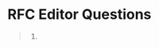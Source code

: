 # RFC Editor Questions

> 1) <!-- [rfced] xml2rfc returns a number of warnings and suggest that
> viewBox be used.  Please review and let us know if you would like to make
> any updates. 
> 
> Examples:
> rfc9420.xml(434): Warning: Found SVG with width or height specified, which will make the artwork not scale.  Specify a viewBox only to let the artwork scale.
> rfc9420.xml(568): Warning: Found SVG with width or height specified, which will make the artwork not scale.  Specify a viewBox only to let the artwork scale.
> ...
> rfc9420.xml(5759): Warning: Found SVG with width or height specified, which will make the artwork not scale.  Specify a viewBox only to let the artwork scale.
> rfc9420.xml(8128): Warning: Found SVG with width or height specified, which will make the artwork not scale.  Specify a viewBox only to let the artwork scale.
> -->

The document's viewBox setting is correct; xml2rfc's default is wrong.  Setting
width and height ensures that the SVG's scale and positioning is consistent with
the text across scaling.


> 2) <!-- [rfced] Please insert any keywords (beyond those that appear in
> the title) for use on https://www.rfc-editor.org/search. -->

The authors' XML file now has 


> 3) <!--[rfced] Section 2. Should the terminology be placed in alphabetical
> order, or do you prefer the current ordering? Please review and
> let us know your preference.
> -->     

We would prefer to keep the terminology in the existing order.  Since there are
some semantic dependencies, having them in this order is clearer.


> 4) <!-- [rfced] Please review the "type" attribute of each sourcecode
> element in the XML file to ensure correctness.
> 
> Note that "tls-presentation" (not "tls") is already considered an
> acceptable "type" per the current list of preferred values
> (https://www.rfc-editor.org/materials/sourcecode-types.txt). Would it make
> sense to update instances of type "tls" to "tls-presentation".  Are you
> recommending that "tls" be added as a new type?  Note that it is also
> acceptable to leave the "type" attribute not set.
> 
> In addition, review each artwork element. Specifically,
> should any artwork element be tagged as sourcecode or another
> element?
>  -->

Thanks, we were unaware of the `tls-presentation` type.  All of the `tls`
instances have been changed to `tls-presentation`.


> 5) <!-- [rfced] In the html and pdf outputs, the text enclosed in <tt> is
> output in fixed-width font. In the txt output, there are no changes to the
> font, and the quotation marks have been removed.
> 
> In the html and pdf outputs, the text enclosed in <em> is output in
> italics. In the txt output, the text enclosed in <em> appears with an
> underscore before and after.
> 
> Please review carefully and let us know if the output is acceptable or if
> any updates are needed.
> -->

Yes, this output matches our expectations.


> 6) <!--[rfced] We note that <sup> is used for superscript, but not for
> all instances. Please review and let us know if you would like to
> use <sup> for the instances that do not contain the <sup> element.
> -->

We should use `<sup>` throughout, removing `<tt>` if necessary.  I have
attempted to update all of the required occurrences.


> 7) <!--[rfced] Would it be correct to say that a member "sends" a Welcome
> message to a new client instead of "broadcasts" it since the
> Welcome is only being distributed to one client?
> 
> Original:
>    Any member of the group can download a KeyPackage for a new client
>    and broadcast Add and Commit messages that the current group will
>    use to update their state, and a Welcome message that the new client
>    can use to initialize its state and join the group.
> 
> Perhaps:
>    Any member of the group can download a KeyPackage for a new client
>    and broadcast Add and Commit messages that the current group will
>    use to update their state, and send a Welcome message that
>    the new client can use to initialize its state and join the group.
> -->

I have edited this to be serial: "download ... broadcast ... send".


> 8) <!--[rfced] Please review whether any of the notes in this document
> should be in the <aside> element. It is defined as "a container for
> content that is semantically less important or tangential to the
> content that surrounds it" (https://authors.ietf.org/en/rfcxml-vocabulary#aside).
> -->

TODO(RLB)


> 9) <!--[rfced] May we shorten the title for Figure 4 by moving the second
> sentence to a note below the figure? The note may be indented or
> in an <aside> element. Please let us know your preference.
> 
> Original:
>    Figure 4: Client B proposes to update its key, and client A commits the
>    proposal. As a result, the keys for both B and A updated, so
>    the group has post-compromise security with respect to both
>    of them.
> 
> Perhaps:
>    Figure 4: Client B proposes to update its key, and client A commits the
>    proposal
> 
>    Note: As a result of client A commiting client B's proposal,
>    the keys for both A and B updated, so the group has
>    post-compromise security with respect to both of them.
> -->

I added an appropriate note to the main text, at the point where this figure is
referenced.


> 10) <!--[rfced] Is the intended meaning that the right subtree is the same
> as the left subtree? If so, may we update the text in parentheses
> for clarity as follows?
> 
> Original:
>    For a given parent node, its left subtree is the subtree with
>    its left child as head (respectively right subtree).
> 
> Perhaps:
>    For a given parent node, its left subtree is the subtree with its
>    left child as the head (and respectively, its right subtree has its
>    right child as the head).
> -->

No, the intent is that you swap left for right, so you have a right subtree with
the right child as its head.  I expanded the sentence to be less terse.


> 11) <!--[rfced] Tables 2, 3, 5, 7, and 15 do not have titles. If you would
> like to add titles, please provide the desired text.
> -->

These tables do not need labels; they're just example data. In fact, I would be
happy to suppress the "Table N" notation, but that doesn't seem to be possible
within the bounds of RFC 7991.


> 12) <!--[rfced] We capitalized the following instance of "r" and "s" to
> match use in RFC 8032; please let us know of any objections.
> 
> Original:
>    In particular, ECDSA signatures are DER-encoded and EdDSA
>    signatures are defined as the concatenation of r and s as
>    specified in [RFC8032].
> 
> Current:
>    In particular, ECDSA signatures are DER encoded, and EdDSA
>    signatures are defined as the concatenation of R and S,
>    as specified in [RFC8032].
> -->

This is correct, thanks.


> 13) <!--[rfced] We do not see "SealBase" or "OpenBase" in RFC 9180, but we
> do see "Seal()" and "Open()". We assume that these are one in the
> same; however, if any further updates are needed for consistency,
> please let us know.
> 
> Current:
>    Here, the functions SealBase and OpenBase are defined [RFC9180],
>    using the HPKE algorithms specified by the group's ciphersuite.
> -->

SealBase/OpenBase are defined in the "Single-Shot APIs" section of RFC 9180,
with <MODE> = Base.  I clarified.

https://datatracker.ietf.org/doc/html/rfc9180#name-single-shot-apis


> 14) <!--[rfced] The following lines are over the 72-character limit (and
> over the 69-character limit for ASCII artwork). Please let us
> know how you would like to shorten/wrap the lines.
> 
> Section 5.2:
>   MakeKeyPackageRef(value) = RefHash("MLS 1.0 KeyPackage Reference", value) (4 over)
>   MakeProposalRef(value)   = RefHash("MLS 1.0 Proposal Reference", value)   (2 over)
> 
> Figure 12:
>   Proposal        Commit     Application Data   (1 over)
>   V           |                  +- Asymmetric  (9 over)
>   FramedContentAuthData |     |   Sign / Verify (12 over)
>   +- Symmetric        (8 over)
>   Protect / Unprotect (18 over)
> 
> Section 7.7
>   +- - new member (2 over)
> 
> Section 12.4.3.1:
>   encrypted_group_info, group_secrets) (10 over)
> 
> Section 12.4.3.1:
>   encrypted_group_info, kem_output, ciphertext) (9 over)
> 
> Appendix D:
>   raise Exception("Cannot truncate a tree with 0 or 1 nodes") (2 over)
> -->

TODO(RLB)
Section 5.2       DONE
Figure 12         TODO
Section 7.7       TODO
Section 12.4.3.1  TODO
Section 12.4.3.1  TODO
Appendix D        TODO


> 15) <!--[rfced] We notice that the text "See IANA registry for registered
> values" is included within four of the sourcecode elements (see
> Sections 5.3, 6, 7.2, and 12.1).  Would it be better to refer to the registry name and add a pointer to the relevant section in the document? 
> 
> One example:
> 
> Original:
>    Using the terminology from [RFC6125], a Credential provides
>    "presented identifiers", and it is up to the application to
>    supply a "reference identifier" for the authenticated client,
>    if any.
> 
>    // See IANA registry for registered values
>    uint16 CredentialType;
> 
>    struct {
>        opaque cert_data<V>;
>    } Certificate;
> 
>    struct {
>        CredentialType credential_type;
>        select (Credential.credential_type) {
>            case basic:
>                opaque identity<V>;
> 
>            case x509:
>                Certificate certificates<V>;
>        };
>    } Credential;
> 
> Perhaps:
>    Using the terminology from [RFC6125], a Credential provides
>    "presented identifiers", and it is up to the application to
>    supply a "reference identifier" for the authenticated client,
>    if any.
> 
>    Note: See the "MLS Credential Types" registry (Section 17.5).
> 
>    uint16 CredentialType;
> 
>    struct {
>        opaque cert_data<V>;
>    } Certificate;
> 
>    struct {
>        CredentialType credential_type;
>        select (Credential.credential_type) {
>            case basic:
>                opaque identity<V>;
> 
>            case x509:
>                Certificate certificates<V>;
>        };
>    } Credential;
> -->

I updated the `// See IANA` comments to explicitly reference the relevant
registries by name.  Referencing by name is better than by section, since we
want folks to look at the actual registry, not the initial values defined in
this document.


> 16) <!--[rfced] FYI: We added "and" before "represented". If that is not
> correct, please let us know.
> 
> Original:
>    Whether these fields can be computed by the client represented by the
>    LeafNode depends on when the LeafNode was created.
> 
> Current:
>    Whether these fields can be computed by the client and represented by the
>    LeafNode depends on when the LeafNode was created.
> -->
> 
> 
> 17) <!--[rfced] The first part of the following sentence does not parse;
> is there text missing after "ratchet"? Please let us know how we
> may update this for clarity.
> 
> Original:
>    After generating fresh key material and applying it to ratchet
>    forward their local tree state as described in the Section 7.4, the
>    generator broadcasts this update to other members of the group in a
>    Commit message, who apply it to keep their local views of the tree in
>    sync with the sender's.
> -->
> 
> 
> 18) <!--[rfced] Section 7.9. Should this example have a figure number?
> 
> Original:
> 
>          Y
>        __|__
>       /     \
>      _       _
>     / \     / \
>    E   _   G   _
> -->
> 
> 
> 19) <!--[rfced] Is this text intended to be a serial list? Also, should
> "credential" be singular or plural (i.e., "a credential" or "credentials")?
> 
> Original:
>     -  Ratchet tree: A tree with a single node, a leaf containing an
>        HPKE public key and credential for the creator
> 
> Perhaps:
>     -  Ratchet tree: A tree with a single node, a leaf containing an
>        HPKE public key, and a credential for the creator
> -->
> 
> 
> 20) <!--[rfced] To avoid redundancy, would you like to streamline this
>  list by updating the introductory sentence, removing "It
>  contains" from each bullet point, and rephrasing the last point
>  as follows?
> 
> Original:
>   For a regular, i.e. not external, commit the list is invalid if any of the following occurs:
> 
>   * It contains an individual proposal that is invalid as specified in Section 12.1.
>   * It contains an Update proposal generated by the committer.
>   * It contains a Remove proposal that removes the committer.
>   * It contains multiple Update and/or Remove proposals that apply to the same leaf.
>     If the committer has received multiple such proposals they SHOULD prefer any Remove
>     received, or the most recent Update if there are no Removes.
>   * It contains multiple Add proposals that contain KeyPackages that represent the same
>     client according to the application (for example, identical signature keys).
>   * It contains an Add proposal with a KeyPackage that represents a client already in
>     the group according to the application, unless there is a Remove proposal in the
>     list removing the matching client from the group.
>   * It contains multiple PreSharedKey proposals that reference the same PreSharedKeyID.
>   * It contains multiple GroupContextExtensions proposals.
>   * It contains a ReInit proposal together with any other proposal. If the committer has
>     received other proposals during the epoch, they SHOULD prefer them over the ReInit
>     proposal, allowing the ReInit to be resent and applied in a subsequent epoch.
>   * It contains an ExternalInit proposal.
>   * It contains a proposal with a non-default proposal type that is not supported by
>     some members of the group that will process the Commit (i.e., members being added or
>     removed by the Commit do not need to support the proposal type).
>   * After processing the commit the ratchet tree is invalid, in particular, if it contains
>     any leaf node that is invalid according to Section 7.3.
> 
> Perhaps:
>   For a regular, i.e., not external, commit, the list is invalid if it contains any of the
>   following:
> 
>   * An individual proposal that is invalid as specified in Section 12.1
>   * An Update proposal generated by the committer
>   * A Remove proposal that removes the committer
>   * Multiple Update and/or Remove proposals that apply to the same leaf.
>     If the committer has received multiple such proposals they SHOULD prefer any Remove
>     received, or the most recent Update if there are no Removes.
>   * Multiple Add proposals that contain KeyPackages that represent the same
>     client according to the application (for example, identical signature keys)
>   * An Add proposal with a KeyPackage that represents a client already in
>     the group according to the application, unless there is a Remove proposal in the
>     list removing the matching client from the group
>   * Multiple PreSharedKey proposals that reference the same PreSharedKeyID
>   * Multiple GroupContextExtensions proposals
>   * A ReInit proposal together with any other proposal. If the committer has
>     received other proposals during the epoch, they SHOULD prefer them over the ReInit
>     proposal, allowing the ReInit to be resent and applied in a subsequent epoch.
>   * An ExternalInit proposal
>   * A proposal with a non-default proposal type that is not supported by
>     some members of the group that will process the Commit (i.e., members being added or
>     removed by the Commit do not need to support the proposal type)
>   * An invalid ratchet tree after processing the commit, in particular, if it contains any
>     node that is invalid according to Section 7.3
> -->
> 
> 
> 21) <!--[rfced] Is the intended meaning that the proposals field is
> populated from "Proposals received during the current epoch" and
> "an empty path field" (option A) or that an initial Commit object
> and an empty path field should be constructed (option B)? Please
> clarify.
> 
> Original:
>    *  Construct an initial Commit object with the proposals field
>       populated from Proposals received during the current epoch,
>       and an empty path field.
> 
> Perhaps:
> A) *  Construct an initial Commit object with the proposals field
>       populated from Proposals received during the current epoch
>       and from an empty path field.
> 
> or
> 
> B) *  Construct an initial Commit object with the proposals field
>       populated from Proposals received during the current epoch,
>       and construct an empty path field.
> -->
> 
> 
> 22) <!--[rfced] In order for the following list to be parallel, we would
> like to update the first 3 points with verbs as shown below.
> Please let us know if this is agreeable or if you prefer otherwise.
> 
> Original:
>    *  Construct a GroupInfo reflecting the new state:
> 
>       -  Group ID, epoch, tree, confirmed transcript hash, interim
>          transcript hash, and group context extensions from the new
>          state
> 
>       -  The confirmation_tag from the FramedContentAuthData object
> 
>       -  Other extensions as defined by the application
> 
>       -  Optionally derive an external keypair as described in Section 8
>          (required for External Commits, see Section 12.4.3.2)
> 
>       -  Sign the GroupInfo using the member's private signing key
> 
>       -  Encrypt the GroupInfo using the key and nonce derived from the
>          joiner_secret for the new epoch (see Section 12.4.3.1)
> Perhaps:
>    *  Construct a GroupInfo reflecting the new state as follows:
> 
>       -  Derive a Group ID, an epoch, a tree, a confirmed transcript hash,
>          an interim transcript hash, and group context extensions from the
>          new state.
> 
>       -  Create the confirmation_tag from the FramedContentAuthData object.
> 
>       -  Use other extensions as defined by the application.
> 
>       -  Optionally derive an external key pair, as described in Section 8
>          (required for External Commits; see Section 12.4.3.2).
> 
>       -  Sign the GroupInfo using the member's private signing key.
> 
>       -  Encrypt the GroupInfo using the key and nonce derived from the
>          joiner_secret for the new epoch (see Section 12.4.3.1).
> -->
> 
> 
> 23) <!--[rfced] Should the first 2 items in this list perhaps be a part of
> the introductory sentence since they seem to be informational
> rather than actions?
> 
> Original:
>    *  Construct a new group state using the information in the GroupInfo
>       object.
> 
>       -  The GroupContext is the group_context field from the GroupInfo
>          object.
> 
>       -  The new member's position in the tree is at the leaf my_leaf,
>          as defined above.
> 
>       -  Update the leaf my_leaf with the private key corresponding to
>          the public key in the node.
> 
>       -  If the path_secret value is set in the GroupSecrets object:
>          Identify the lowest common ancestor of the leaf node my_leaf
>          [...]
> 
> Perhaps:
>    *  Construct a new group state using the information in the GroupInfo
>       object. Note that the GroupContext is the group_context field from
>       the GroupInfo object, and the new member's position in the tree is
>       at the leaf my_leaf, as defined above.
> 
>       -  Update the leaf my_leaf with the private key corresponding to
>          the public key in the node.
> 
>       -  If the path_secret value is set in the GroupSecrets object:
>          Identify the lowest common ancestor of the leaf node my_leaf
>          [...]
> -->
> 
> 
> 24) <!--[rfced] Please clarify how "or in the path field of a Commit"
> relates to this sentence. Is the uniqueness of keys in leaf
> nodes or in the path field of a Commit?
> 
> Original:
>    Uniqueness of keys in leaf nodes is assured by explicit checks on
>    leaf nodes being added to the tree by Add or Update proposals, or in
>    the path field of a Commit.
> 
> Perhaps:
>    Uniqueness of keys in leaf nodes, or in the path field of a Commit,
>    is assured by explicit checks on leaf nodes being added to the tree
>    by Add or Update proposals.
> -->
> 
> 
> 25) <!-- [rfced] Note that we have updated the "MLS Extension Types" registry and added the IETF as the change controller for the media type registration per this note from IANA.  Please let us know if any updates are needed.
> 
> NOTE: We've listed the IETF as the change controller for the media type registration, and per the authors, have changed "KP, GI" to "KP, GI, LN" in the MLS Extension Types. We understand that these changes will be included in the AUTH48 edits.
> -->
> 
> 
> 26) <!--[rfced] Section 17.1. Regarding the author note below, please note
> that at the time of writing, "draft-ietf-tls-rfc8447bis" has not
> entered EDIT state yet. Currently, the sections are similar but
> not identical. Please review and let us know if any further
> changes are desired. Note that we added one instance of "it" as
> outlined below.
> 
> Author note:
>    "This section should be the same as the corresponding
>    text in draft-ietf-tls-rfc8447bis.  Please align the two documents if
>    they have diverged in the approval process".
> 
> Original:
>    The IETF could recommend mechanisms that have limited applicability,
>    but will provide applicability statements that describe any
>    limitations of the mechanism or necessary constraints on its use.
> 
> Current:
>    The IETF could recommend mechanisms that have limited applicability,
>    but it will provide applicability statements that describe any
>    limitations of the mechanism or necessary constraints on its use.
> -->     
> 
> 
> 27) <!--[rfced] Should the citations for RFCs 8446 and 9180 follow "The
>      mapping of ciphersuites" or "TLS signature schemes" instead of
>      "is as follows"? We see that "ciphersuites" are mentioned in both
>      of these references. "HPKE", "HMAC", and "TLS" are mentioned in
>      RFC 9180 and "HMAC" and "TLS" are mentioned in RFC 8446.
> 
> Original:
>    The mapping of ciphersuites to HPKE primitives, HMAC hash functions,
>    and TLS signature schemes is as follows [RFC9180] [RFC8446]:
> 
> Perhaps:
>    The mapping of ciphersuites [RFC8446][RFC9180] to HPKE primitives,
>    HMAC hash functions, and TLS signature schemes is as follows:
> -->
> 
> 
> 28) <!--[rfced] FYI: We have removed instances of "MIME" from Section
> 17.10 per guidance from IANA. Note that it states the following
> under the "Media Types" registry
> (https://www.iana.org/assignments/media-types/media-types.xhtml):
> 
>    [RFC2046] specifies that Media Types (formerly known as MIME types) and Media
>    Subtypes will be assigned and listed by the IANA.
> -->
> 
> 
> 29) <!-- [rfced] Should the text about "Provisional registration" be included in this document?  It does not appear in the IANA registration - see https://www.iana.org/assignments/media-types/message/mls. 
> 
>    Provisional registration? (standards tree only):  No
> -->
> 
> 
> 30) <!--[rfced] Appendices A and B: Would it be correct to add "and" to
> the list of letters in these tree examples for consistency as shown below?
> 
> Appendix A:
> a)
> Original:
>    To construct the tree in Figure 11:
>    * A creates a group with B, ..., G
>    * F sends an empty Commit, setting X, Y, W
>    * G removes C and D, blanking V, U, and setting Y, W
> 
> Perhaps:
>    To construct the tree in Figure 11:
>    * A creates a group with B, ..., G
>    * F sends an empty Commit, setting X, Y, and W
>    * G removes C and D, blanking V and U, and setting Y and W
> 
> b)
> Original:
>    To construct the tree in Figure 13:
>    *  A creates a group with B, C, D
> 
> Perhaps:
>    To construct the tree in Figure 13:
>    *  A creates a group with B, C, and D
> 
> Appendix B:
> c)
> Original:
>    2.  B adds C, D: set B', X', Y
> 
>    3.  C sends empty Commit: set C', Z', Y'
> 
> Perhaps:
>    2.  B adds C and D: set B', X', and Y
> 
>    3.  C sends empty Commit: set C', Z', and Y'
> -->
> 
> 
> 31) <!-- [rfced] Terminology
> 
> a) Throughout the text, the following terminology appears to be used
> inconsistently. Please review these occurrences and let us know if/how they
> may be made consistent. 
> 
>  - Client vs. client
>      (Note: all instances are lowercase except "...to a Client" and
>       "...receiving Client"; should these be made lowercase?)
> 
> 
>  - Commit vs. commit
>      (some examples: in a Commit, for each Commit, processing a Commit, sends a Commit,
>       malformed Commit, malformed commit, creating a commit, an external commit,
>       in the commit, the first commit)
> 
>  - Credential vs. credential
>      (some examples: encoded in Credentials, the Credentials, a Credential, a credential,
>       this credential, credential type)
> 
>  - External Commit vs. external Commit vs. external commit
> 
>  - Fetch vs. fetch (1 instance each)
> 
>  - Parent Hash vs. parent hash
> 
>  - Proposal vs. proposal
>      (Please clarify if all capitalized instances are referring to a
>      "Proposal message" or "Proposal object" or if updates are needed.
>      Note that there are instances of "Add Proposal" vs. "Add proposal"
>      and "a proposal or a commit" vs. "the Proposal and Commit".)
> 
>  - Secret Tree vs. secret tree
> 
>  - Update vs. update
>      (Please clarify if all capitalized instances are referring to an
>       "Update message" or "Update proposal" or if updates are needed.)
> 
> b) The Web Portion of the RFC Style Guide
> (https://www.rfc-editor.org/styleguide/part2/) recommends that once an
> abbreviation has been introduced, the abbreviated form should be used
> thereafter. After the first expansion of the following terms, would you
> like to use the abbreviated forms thereafter?
> 
>  - Authentication Service
>  - Delivery Service
>  - forward secrecy
>  - post-compromise security
>  - pre-shared key
> 
> c) Some numbers are spelled out and some are represented as digits for
> bits and bytes, for instance, "4 bytes" vs. "four bytes". Would you
> like to make this consistent by using digits when referring to bits
> and bytes? Please let us know your preference.
> 
> d) Note that we updated the following terms to the latter forms as
> indicated below; please let us know of any objections.
> 
>  - cipher suite -> ciphersuite (for consistency)
>  - hybrid public-key encryption (HPKE) -> hybrid public key encryption (HPKE) (per RFC 9180)
>  - Input Key Material (IKM) -> Input Keying Material (IKM) (per use in other RFCs)
>  - keypair -> key pair (for consistency)
>  - public-key encryption -> public key encrption (per IANA registry and use in other RFCs)
>  - Signature algorithm -> signature algorithm (for consistency and per 8032)
> -->
> 
> 
> 32) <!-- [rfced] Please review the "Inclusive Language" portion of the online
> Style Guide <https://www.rfc-editor.org/styleguide/part2/#inclusive_language> and let
> us know if any changes are needed.
> 
> In addition, please consider whether "tradition" should be updated for clarity. 
> While the NIST website
> <https://www.nist.gov/nist-research-library/nist-technical-series-publications-author-instructions#table1>
> indicates that this term is potentially biased, it is also ambiguous. 
> "Tradition" is a subjective term, as it is not the same for everyone.
>  -->
